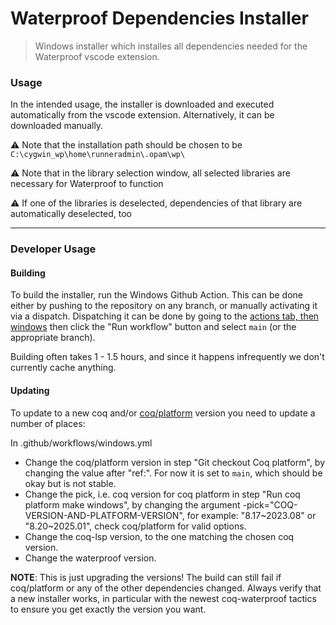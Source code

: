 # Waterproof Dependencies Installer
> Windows installer which installes all dependencies needed for the Waterproof vscode extension.

### Usage

In the intended usage, the installer is downloaded and executed automatically from the vscode extension.
Alternatively, it can be downloaded manually.

⚠ Note that the installation path should be chosen to be `C:\cygwin_wp\home\runneradmin\.opam\wp\`

⚠ Note that in the library selection window, all selected libraries are necessary for Waterproof to function

⚠ If one of the libraries is deselected, dependencies of that library are automatically deselected, too

----------

### Developer Usage

#### Building
To build the installer, run the Windows Github Action.
This can be done either by pushing to the repository on any branch, or manually activating it via a dispatch.
Dispatching it can be done by going to the [actions tab, then windows](https://github.com/impermeable/waterproof-dependencies-installer/actions/workflows/windows.yml) then click the "Run workflow" button and select `main` (or the appropriate branch).

Building often takes 1 - 1.5 hours, and since it happens infrequently we don't currently cache anything.

#### Updating
To update to a new coq and/or [coq/platform](https://github.com/coq/platform/) version you need to update a number of places:

In .github/workflows/windows.yml
 - Change the coq/platform version in step "Git checkout Coq platform", by changing the value after "ref:". For now it is set to `main`, which should be okay but is not stable.
 - Change the pick, i.e. coq version for coq platform in step "Run coq platform make windows", by changing the argument -pick="COQ-VERSION-AND-PLATFORM-VERSION", for example: "8.17~2023.08" or "8.20~2025.01", check coq/platform for valid options.
 - Change the coq-lsp version, to the one matching the chosen coq version.
 - Change the waterproof version.

**NOTE**: This is just upgrading the versions! The build can still fail if coq/platform or any of the other dependencies changed.
Always verify that a new installer works, in particular with the newest coq-waterproof tactics to ensure you get exactly the version you want.
